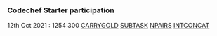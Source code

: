 ### Codechef Starter participation

12th Oct 2021 : 1254 300 [CARRYGOLD](./15/carrygold.cpp) [SUBTASK](./15/subtask.cpp) [NPAIRS](./15/npairs.cpp) [INTCONCAT](./15/intconcat.cpp)
